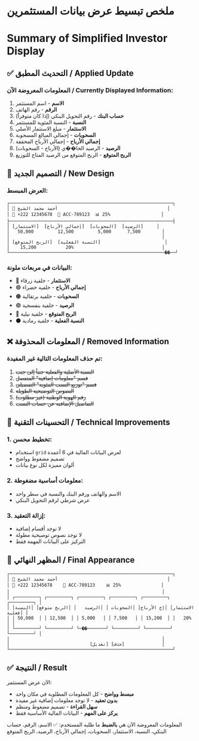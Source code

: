 # ملخص تبسيط عرض بيانات المستثمرين
# Summary of Simplified Investor Display

## ✅ **التحديث المطبق / Applied Update**

### المعلومات المعروضة الآن / Currently Displayed Information:
1. **الاسم** - اسم المستثمر
2. **الرقم** - رقم الهاتف
3. **حساب البنك** - رقم التحويل البنكي (إذا كان متوفراً)
4. **النسبة** - النسبة المئوية للمستثمر
5. **الاستثمار** - مبلغ الاستثمار الأصلي
6. **السحوبات** - إجمالي المبالغ المسحوبة
7. **إجمالي الأرباح** - إجمالي الأرباح المحققة
8. **الرصيد** - الرصيد الحا��ي (الأرباح - السحوبات)
9. **الربح المتوقع** - الربح المتوقع من الرصيد المتاح للتوزيع

## 🎨 **التصميم الجديد / New Design**

### العرض المبسط:
```
┌─────────────────────────────────────────────────────────────┐
│ 👤 أحمد محمد الشيخ                                         │
│ 📱 +222 12345678  🏦 ACC-789123  📊 25%                   │
├─────────────────────────────────────────────────────────────┤
│ [الاستثمار]  [إجمالي الأرباح]  [السحوبات]  [الرصيد]     │
│   50,000         12,500         5,000      7,500        │
│                                                         │
│ [الربح المتوقع]  [النسبة الفعلية]                        │
│    15,200           20%                                 │
└──────────────────────────────────────────────────────────��──┘
```

### البيانات في مربعات ملونة:
- 🔵 **الاستثمار** - خلفية زرقاء
- 🟢 **إجمالي الأرباح** - خلفية خضراء
- 🟠 **السحوبات** - خلفية برتقالية
- 🟣 **الرصيد** - خلفية بنفسجية
- 🔷 **الربح المتوقع** - خلفية نيلية
- ⚫ **النسبة الفعلية** - خلفية رمادية

## ❌ **المعلومات المحذوفة / Removed Information**

### تم حذف المعلومات التالية غير المفيدة:
1. ~~النسبة الأصلية والفعلية جنباً إلى جنب~~
2. ~~قسم "معلومات إضافية" المنفصل~~
3. ~~قسم "توزيع النسب المئوية" التفصيلي~~
4. ~~النصوص التوضيحية الطويلة~~
5. ~~رقم الهوية الوطنية (غير مطلوب)~~
6. ~~التفاصيل الإضافية عن حساب النسب~~

## 🔧 **التحسينات التقنية / Technical Improvements**

### 1. **تخطيط محسن**:
- استخدام `grid` لعرض البيانات المالية في 6 أعمدة
- تصميم مضغوط وواضح
- ألوان مميزة لكل نوع بيانات

### 2. **معلومات أساسية مضغوطة**:
- الاسم والهاتف ورقم البنك والنسبة في سطر واحد
- عرض شرطي لرقم التحويل البنكي

### 3. **إزالة التعقيد**:
- لا توجد أقسام إضافية
- لا توجد نصوص توضيحية مطولة
- التركيز على البيانات المهمة فقط

## 📱 **المظهر النهائي / Final Appearance**

```
┌─────────────────────────────────────────────────────────────┐
│ 👤 أحمد محمد الشيخ                                         │
│ 📱 +222 12345678    🏦 ACC-789123    📊 25%               │
│                                                         │
│ ┌─────────┐ ┌─────────┐ ┌─────────┐ ┌─────────┐ ┌─────────┐ ┌─────────┐ │
│ │الاستثمار│ │إج الأرباح│ │السحوبات │ │الرصيد   │ │الربح متوقع│ │النسبة فعلية│ │
│ │ 50,000  │ │ 12,500  │ │ 5,000   │ │ 7,500   │ │ 15,200  │ │   20%   │ │
│ └─────────┘ └─────────┘ └─��───────┘ └─────────┘ └─────────┘ └─────────┘ │
│                                                         │
│                              [تعديل] [حذف]              │
└─────────────────────────────────────────────────────────────┘
```

## ✅ **النتيجة / Result**

الآن عرض المستثمر:
- **مبسط وواضح** - كل المعلومات المطلوبة في مكان واحد
- **بدون تعقيد** - لا توجد معلومات إضافية غير مفيدة
- **سهل القراءة** - تصميم مضغوط ومنظم
- **يركز على المهم** - البيانات المالية الأساسية فقط

المعلومات المعروضة الآن هي **بالضبط** ما طلبه المستخدم:
✅ الاسم، الرقم، حساب البنكي، النسبة، الاستثمار، السحوبات، إجمالي الأرباح، الرصيد، الربح المتوقع
